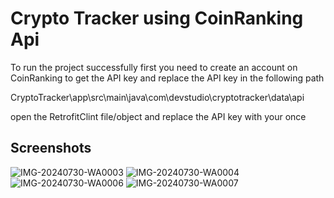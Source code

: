 
# Crypto Tracker using CoinRanking Api

To run the project successfully first you need to create an account on CoinRanking to get the API key and replace the API key in the following path

CryptoTracker\app\src\main\java\com\devstudio\cryptotracker\data\api

open the RetrofitClint file/object and replace the API key with your once




## Screenshots

![IMG-20240730-WA0003](https://github.com/user-attachments/assets/bba24601-4b7f-4951-9caa-a5ef050df441)
![IMG-20240730-WA0004](https://github.com/user-attachments/assets/8c936c37-e1bc-41dc-b5ee-9d77c9886e12)
![IMG-20240730-WA0006](https://github.com/user-attachments/assets/6b0112f4-0940-4824-8c5f-3e4feb908861)
![IMG-20240730-WA0007](https://github.com/user-attachments/assets/52bbff8a-e2c7-4afb-bad5-1f543427eee3)



